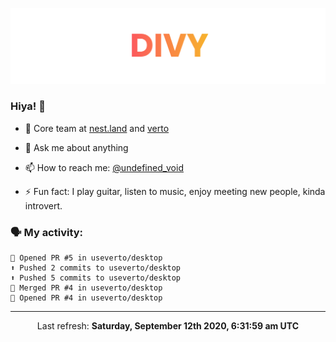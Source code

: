 
![](https://github.com/divy-work/divy-work/raw/master/assets/divy.png)

### Hiya! 👋

- 🔭 Core team at [nest.land](https://github.com/nestdotland/nest.land) and [verto](https://github.com/useverto/verto)

- 💬 Ask me about anything

- 📫 How to reach me: [@undefined_void](https://instagram.com/divy.exe)

- ⚡ Fun fact: I play guitar, listen to music, enjoy meeting new people, kinda introvert.

### 🗣 My activity:

```
💪 Opened PR #5 in useverto/desktop
⬆️ Pushed 2 commits to useverto/desktop
⬆️ Pushed 5 commits to useverto/desktop
🎉 Merged PR #4 in useverto/desktop
💪 Opened PR #4 in useverto/desktop
```

------------
<p align="center">Last refresh: <b>Saturday, September 12th 2020, 6:31:59 am UTC</b></p>
